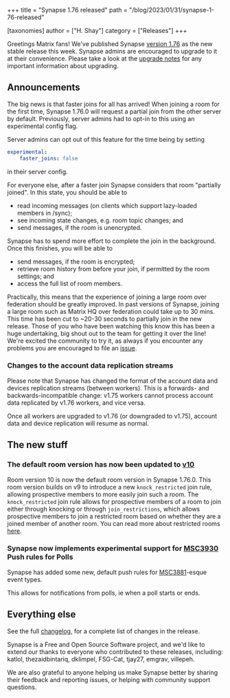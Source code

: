 +++
title = "Synapse 1.76 released"
path = "/blog/2023/01/31/synapse-1-76-released"

[taxonomies]
author = ["H. Shay"]
category = ["Releases"]
+++

Greetings Matrix fans! We've published Synapse [version 1.76](https://github.com/matrix-org/synapse/releases/tag/v1.76.0)
as the new stable release this week. Synapse admins are encouraged to upgrade
to it at their convenience. Please take a look at the [upgrade notes](https://matrix-org.github.io/synapse/v1.76/upgrade.html#upgrading-to-v1760)
for any important information about upgrading.

<!-- more -->

## Announcements

The big news is that faster joins for all has arrived! When joining a room for the first time,
Synapse 1.76.0 will request a partial join from the other server by default. Previously, server admins
had to opt-in to this using an experimental config flag.

Server admins can opt out of this feature for the time being by setting

```yaml
experimental:
    faster_joins: false
```

in their server config.

For everyone else, after a faster join Synapse considers that room "partially joined". In this state, you should be able to

- read incoming messages (on clients which support lazy-loaded members in /sync);
- see incoming state changes, e.g. room topic changes; and
- send messages, if the room is unencrypted.

Synapse has to spend more effort to complete the join in the background. Once this finishes, you will be able to

- send messages, if the room is encrypted;
- retrieve room history from before your join, if permitted by the room settings; and
- access the full list of room members.

Practically, this means that the experience of joining a large room over federation should be greatly improved. In past
versions of Synapse, joining a large room such as Matrix HQ over federation could take up to 30 mins. This time has been
cut to ~20-30 seconds to partially join in the new release. Those of you who have been watching this know this has been
a huge undertaking, big shout out to the team for getting it over the line! We're excited the community to try it, as
always if you encounter any problems you are encouraged to file an [issue](https://github.com/matrix-org/synapse/issues/new?assignees=&labels=&template=BUG_REPORT.yml).

### Changes to the account data replication streams

Please note that Synapse has changed the format of the account data and devices replication streams (between workers).
This is a forwards- and backwards-incompatible change: v1.75 workers cannot process account data replicated by v1.76
workers, and vice versa.

Once all workers are upgraded to v1.76 (or downgraded to v1.75), account data and device replication will resume as normal.

## The new stuff

### The default room version has now been updated to [v10](https://spec.matrix.org/v1.5/rooms/v10/)

Room version 10 is now the default room version in Synapse 1.76.0. This room version builds on v9 to introduce a new
`knock_restricted` join rule, allowing prospective members to more easily join such a room. The `knock_restricted` join
rule allows for prospective members of a room to join either through knocking or through `join_restrictions`, which allows
prospective members to join a restricted room based on whether they are a joined member of another room. You can read more
about restricted rooms [here](https://spec.matrix.org/v1.5/client-server-api/#restricted-rooms).

### Synapse now implements experimental support for [MSC3930](https://github.com/matrix-org/matrix-spec-proposals/pull/3930) Push rules for Polls

Synapse has added some new, default push rules for [MSC3881](https://github.com/matrix-org/matrix-spec-proposals/pull/3381)-esque event types.

This allows for notifications from polls, ie when a poll starts or ends.

## Everything else

See the full [changelog](https://github.com/matrix-org/synapse/releases/tag/v1.76.0), for a
complete list of changes in the release.

Synapse is a Free and Open Source Software project, and we'd like to extend our
thanks to everyone who contributed to these releases, including: katlol, thezaidbintariq,
dklimpel, FSG-Cat, tjay27, emgrav, villepeh.

We are also grateful to anyone helping us make Synapse better by sharing their
feedback and reporting issues, or helping with community support questions.

